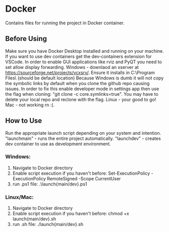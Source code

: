 # Docker
Contains files for running the project in Docker container.

## Before Using
Make sure you have Docker Desktop installed and running on your machine. If you want to use dev containers get the dev-containers
extension for VSCode.
In order to enable GUI applications like rviz and PyQT you need to set allow display forwarding.
Windows - downlaod an xserver at https://sourceforge.net/projects/vcxsrv/. Ensure it installs in C:\Program Files\ (should be default location)
Because Windows is dumb it will not copy the symbolic links by default when you clone the github repo causing issues. In order to fix this 
enable developer mode in settings app then use the flag when cloning: "git clone -c core.symlinks=true". You may have to delete your local repo 
and reclone with the flag.
Linux - your good to go!
Mac - not working rn :(.

## How to Use
Run the appropriate launch script depending on your system and intention. 
"launchmain" - runs the entire project automatically.
"launchdev" - creates dev container to use as development environment.

### Windows:
1. Navigate to Docker directory
2. Enable script execution if you haven't before: Set-ExecutionPolicy -ExecutionPolicy RemoteSigned -Scope CurrentUser
3. run .ps1 file: .\launch{main/dev}.ps1

### Linux/Mac:
1. Navigate to Docker directory
2. Enable script execution if you haven't before: chmod +x launch{main/dev}.sh
3. run .sh file: ./launch{main/dev}.sh
